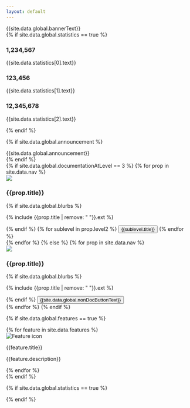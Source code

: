```yaml
---
layout: default
---
```


<div class="jumbotron">
	<div class="armada-at-scale">
		<span>{{site.data.global.bannerText}}</span>
	</div>
	{% if site.data.global.statistics == true %}
	<div class="metrics">
		<div class="metric-1">
			<h3 class="metric-value" id="stat1">1,234,567</h3>
			<p class="metric-description">{{site.data.statistics[0].text}}</p>
		</div>
		<div class="metric-2">
			<h3 class="metric-value" id="stat2">123,456</h3>
			<p class="metric-description">{{site.data.statistics[1].text}}</p>
		</div>
		<div class="metric-3">
			<h3 class="metric-value" id="stat3">12,345,678</h3>
			<p class="metric-description">{{site.data.statistics[2].text}}</p>
		</div>
		<div class="clear"></div>
	</div>
	{% endif %}
</div>

{% if site.data.global.announcement %}
<div class="announcement">
	<span class="announcement__text">{{site.data.global.announcement}}</span>
</div>
{% endif %}

<div class="inner-container carousel">
	{% if site.data.global.documentationAtLevel == 3 %}
	{% for prop in site.data.nav %}
	<div class="carousel__card-bg">
		<div class="carousel__card-fg">
			<img src="{{site.baseurl}}/{{site.data.index.documentationFolder}}/{{prop.title | replace: ' ', '%20'}}/images/placard.png"
				 srcset="{{site.baseurl}}/{{site.data.index.documentationFolder}}/{{prop.title | replace: ' ', '%20'}}/images/placard@2x.png 2x,
				 		 {{site.baseurl}}/{{site.data.index.documentationFolder}}/{{prop.title | replace: ' ', '%20'}}/images/placard@3x.png 3x"
				 onerror="this.src='{{site.baseurl}}/images/fleets/default-placard.png';
						  this.srcset='{{site.baseurl}}/images/fleets/default-placard@2x.png 2x, {{site.baseurl}}/images/default-placard@3x.png 3x'"
				 class="carousel__gear" />
		</div>
		<h3 class="carousel__title">{{prop.title}}</h3>
		{% if site.data.global.blurbs %}
		<p class="carousel__intro line-clamp">{% include {{prop.title | remove: " "}}.ext %}</p>
		{% endif %}
		{% for sublevel in prop.level2 %}
		<a href="{{site.baseurl}}/{{site.data.index.documentationFolder}}/{{prop.title}}/{{sublevel.title}}/Introduction"><button class="carousel__card-btn">{{sublevel.title}}</button></a>
		{% endfor %}
	</div>
	{% endfor %}
	{% else %}
	{% for prop in site.data.nav %}
	<div class="carousel__card-bg">
		<div class="carousel__card-fg">
			<img src="{{site.baseurl}}/{{site.data.index.documentationFolder}}/{{prop.title | replace: ' ', '%20'}}/images/placard.png"
				 srcset="{{site.baseurl}}/{{site.data.index.documentationFolder}}/{{prop.title | replace: ' ', '%20'}}/images/placard@2x.png 2x,
				 		 {{site.baseurl}}/{{site.data.index.documentationFolder}}/{{prop.title | replace: ' ', '%20'}}/images/placard@3x.png 3x"
				 onerror="this.src='{{site.baseurl}}/images/fleets/default-placard.png';
						  this.srcset='{{site.baseurl}}/images/fleets/default-placard@2x.png 2x, {{site.baseurl}}/images/default-placard@3x.png 3x'"
				 class="carousel__gear" />
		</div>
		<h3 class="carousel__title">{{prop.title}}</h3>
		{% if site.data.global.blurbs %}
		<p class="carousel__intro line-clamp">{% include {{prop.title | remove: " "}}.ext %}</p>
		{% endif %}
		<a href="{{prop.title}}/"><button class="carousel__card-btn">{{site.data.global.nonDocButtonText}}</button></a>
	</div>
	{% endfor %}
	{% endif %}
</div>

{% if site.data.global.features == true %}
<div class="inner-container">
	{% for feature in site.data.features %}
	<div class="col-2 feature">
		<img src="{{site.baseurl}}{{feature.imgName}}.png"
		     srcset="{{site.baseurl}}{{feature.imgName}}@2x.png 2x,
		             {{site.baseurl}}{{feature.imgName}}@3x.png 3x"
		     class="feature__img" alt="Feature icon">
		<div class="feature__text">
			<p class="feature__title">{{feature.title}}</p>
			<p class="feature__description">{{feature.description}}</p>
		</div>
	</div>
	{% endfor %}
	<div class="clear"></div>
</div>
{% endif %}

<script src="{{site.baseurl}}/js/jquery-3.3.1.min.js"></script>
<script src="{{site.baseurl}}/js/slick.js"></script>
<script type="text/javascript">

$('.carousel').slick({
  dots: false,
  infinite: false,
  speed: 300,
  slidesToShow: 4,
  slidesToScroll: 4,
  responsive: [
    {
      breakpoint: 1279,
      settings: {
        slidesToShow: 3,
        slidesToScroll: 3
      }
    }
  ]
});

</script>


{% if site.data.global.statistics == true %}
<script type="text/javascript">

	{% for stat in site.data.statistics %}
		{% if stat.static == true %}
		document.getElementById('{{stat.title}}').innerHTML = Number.parseInt({{stat.value}}).toLocaleString();
		{% else %}
		var xhttp = new XMLHttpRequest();
		xhttp.onreadystatechange = function() {
			if (this.readyState === 4) {
				if (this.status === 200) {
					var data = JSON.parse(this.responseText);
					reqSuccess(data, '{{forloop.index}}');
				} else {
					reqFailed(this, '{{forloop.index}}');
				}
			}
		};
		xhttp.open("GET", "{{stat.value}}");
		xhttp.send();
		{% endif %}
	{% endfor %}

	function reqSuccess (data, index) {
		if (data !== undefined) {
			document.getElementById('stat' + index).innerHTML = Number.parseInt(data).toLocaleString();
			localStorage.setItem('stat' + index, Number.parseInt(data).toLocaleString());
		}
	}

	function reqFailed (req, index) {
		if (localStorage) {
			if (localStorage['stat' + index] !== undefined) {
				console.log('Data coming from localStorage');
				var statValue = localStorage.getItem('stat' + index);
				document.getElementById('stat' + index).innerHTML = statValue;
			} else {
				console.log('There is no local data stored for stat' + index);
				document.getElementById('stat' + index).innerHTML = req.statusText;
			}
		} else {
			console.log('Your browser does not support local storage');
			document.getElementById('stat' + index).innerHTML = req.statusText;
		}
	}

</script>
{% endif %}
